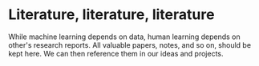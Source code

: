 # Literature, literature, literature

While machine learning depends on data, human learning depends on other's research reports. All valuable papers, notes, and so on, should be kept here. We can then reference them in our ideas and projects.
